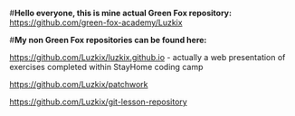 #**Hello everyone, this is mine actual Green Fox repository:**
https://github.com/green-fox-academy/Luzkix

#**My non Green Fox repositories can be found here:**

https://github.com/Luzkix/luzkix.github.io - actually a web presentation of exercises completed within StayHome coding camp

https://github.com/Luzkix/patchwork 

https://github.com/Luzkix/git-lesson-repository
